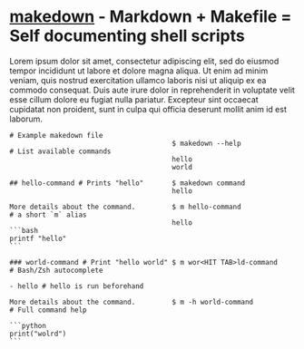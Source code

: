 # [makedown](https://makedown.dev) - Markdown + Makefile = Self documenting shell scripts

Lorem ipsum dolor sit amet, consectetur adipiscing elit, sed do eiusmod tempor incididunt ut labore et dolore magna aliqua.
Ut enim ad minim veniam, quis nostrud exercitation ullamco laboris nisi ut aliquip ex ea commodo consequat.
Duis aute irure dolor in reprehenderit in voluptate velit esse cillum dolore eu fugiat nulla pariatur.
Excepteur sint occaecat cupidatat non proident, sunt in culpa qui officia deserunt mollit anim id est laborum.

````
# Example makedown file
                                        $ makedown --help                      # List available commands
                                        hello
                                        world

## hello-command # Prints "hello"       $ makedown command
                                        hello

More details about the command.         $ m hello-command                      # a short `m` alias
                                        hello
```bash
printf "hello"
```

### world-command # Print "hello world" $ m wor<HIT TAB>ld-command             # Bash/Zsh autocomplete

- hello # hello is run beforehand

More details about the command.         $ m -h world-command                   # Full command help

```python
print("wolrd")
```
````
